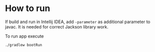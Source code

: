 # How to run

If build and run in Intellij IDEA, add `-parameter` as additional parameter to javac. 
It is needed for correct Jackson library work.

To run app execute
```
./gradlew bootRun
```
